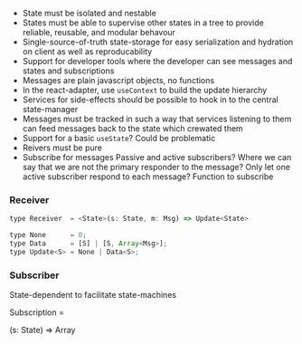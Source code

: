  * State must be isolated and nestable
 * States must be able to supervise other states in a tree to provide reliable, reusable, and modular behavour
 * Single-source-of-truth state-storage for easy serialization and hydration on client as well as reproducability
 * Support for developer tools where the developer can see messages and states and subscriptions
 * Messages are plain javascript objects, no functions
 * In the react-adapter, use `useContext` to build the update hierarchy
 * Services for side-effects should be possible to hook in to the central state-manager
 * Messages must be tracked in such a way that services listening to them can feed messages back to the state which crewated them
 * Support for a basic `useState`? Could be problematic
 * Reivers must be pure
 * Subscribe for messages
   Passive and active subscribers? Where we can say that we are not the primary responder to the message?
   Only let one active subscriber respond to each message?
   Function to subscribe



### Receiver

```javascript
type Receiver  = <State>(s: State, m: Msg) => Update<State>

type None      = 0;
type Data      = [S] | [S, Array<Msg>];
type Update<S> = None | Data<S>;
```

### Subscriber

State-dependent to facilitate state-machines

Subscription = 

<State>(s: State) => Array<Subscription>
